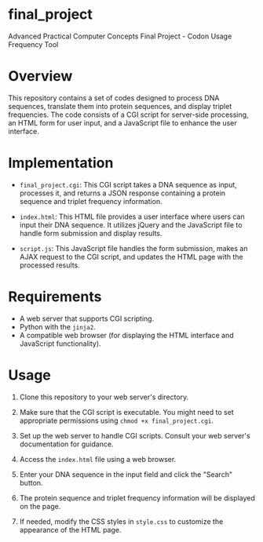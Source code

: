 # final_project
Advanced Practical Computer Concepts Final Project - Codon Usage Frequency Tool

# Overview

This repository contains a set of codes designed to process DNA sequences, translate them into protein sequences, and display triplet frequencies. The code consists of a CGI script for server-side processing, an HTML form for user input, and a JavaScript file to enhance the user interface.

# Implementation

- `final_project.cgi`: This CGI script takes a DNA sequence as input, processes it, and returns a JSON response containing a protein sequence and triplet frequency information.

- `index.html`: This HTML file provides a user interface where users can input their DNA sequence. It utilizes jQuery and the JavaScript file to handle form submission and display results.

- `script.js`: This JavaScript file handles the form submission, makes an AJAX request to the CGI script, and updates the HTML page with the processed results.

# Requirements

- A web server that supports CGI scripting.
- Python with the `jinja2`.
- A compatible web browser (for displaying the HTML interface and JavaScript functionality).

# Usage

1. Clone this repository to your web server's directory.

2. Make sure that the CGI script is executable. You might need to set appropriate permissions using `chmod +x final_project.cgi`.

3. Set up the web server to handle CGI scripts. Consult your web server's documentation for guidance.

4. Access the `index.html` file using a web browser.

5. Enter your DNA sequence in the input field and click the "Search" button.

6. The protein sequence and triplet frequency information will be displayed on the page.

7. If needed, modify the CSS styles in `style.css` to customize the appearance of the HTML page.


